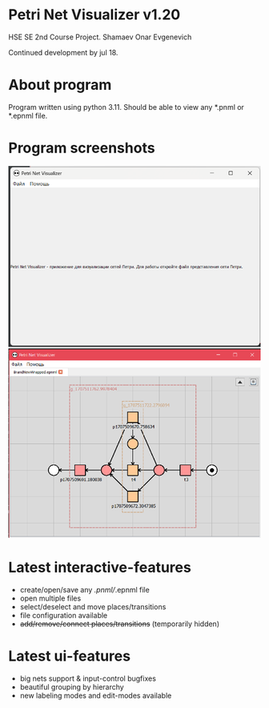 # Petri Net Visualizer v1.20
HSE SE 2nd Course Project.
Shamaev Onar Evgenevich

Continued development by jul 18.
# About program
Program written using python 3.11.
Should be able to view any *.pnml or *.epnml file.
# Program screenshots
![image](github_data/preview.png)
![image](github_data/preview0.png)
# Latest interactive-features
- create/open/save any *.pnml/*.epnml file
- open multiple files
- select/deselect and move places/transitions
- file configuration available
- ~~add/remove/connect places/transitions~~ (temporarily hidden)
# Latest ui-features
- big nets support & input-control bugfixes
- beautiful grouping by hierarchy
- new labeling modes and edit-modes available